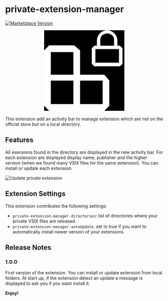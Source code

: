 # private-extension-manager

[![Marketplace Version](https://vsmarketplacebadge.apphb.com/version/juliencroain.private-extension-manager.svg)](https://marketplace.visualstudio.com/items?itemName=juliencroain.private-extension-manager)

<p align="center">
  <img src="https://raw.githubusercontent.com/JulienCroain/private-extension-manager/master/media/privateExtensionIcon.png" alt="Logo">
</p>

This extension add an activity bar to manage extension which are not on the official store but on a local directory.

## Features

All exensions found in the directory are displayed in the new activity bar.
For each extension are displayed display name, publisher and the higher version (when we found many VSIX files for the same extension).
You can install or update each extension.

![Update private extension](/media/update.gif)

## Extension Settings

This extension contributes the following settings:

- `private-extension-manager.directories`: list of directories where your private VSIX files are released
- `private-extension-manager.autoUpdate`: set to true if you want to automatically install newer version of your extensions

## Release Notes

### 1.0.0

First version of the extension.
You can install or update extension from local folders.
At start up, if the extension detect an update a message is displayed to ask you if you want install it.

**Enjoy!**
